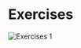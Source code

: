 
# Exercises
![Exercises 1](https://github.com/saharrshirazii/sahar/blob/main/React/card-project.map/card-project-map.png)
